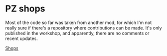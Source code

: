 # PZ shops

Most of the code so far was taken from another mod, for which I'm not really sure if there's a repository where contributions can be made. It's only published in the workshop, and apparently, there are no comments or recent updates.

[Shops](https://steamcommunity.com/sharedfiles/filedetails/?id=2840330802)
